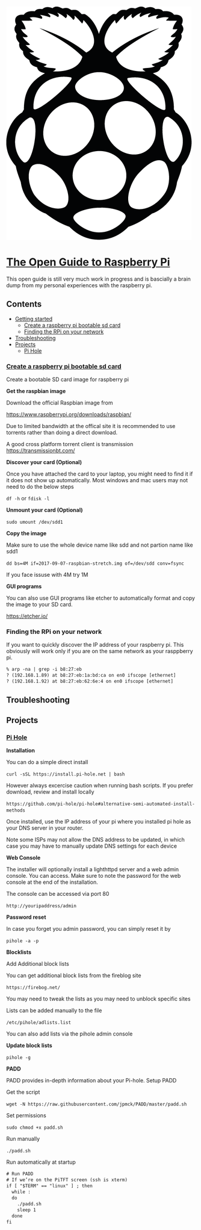![alt tag](images/rpi-black.png)


# [The Open Guide to Raspberry Pi](#the-open-guide-to-raspberry-pi)
This open guide is still very much work in progress and is bascially a brain dump from my personal experiences with the raspberry pi.


## Contents

- [Getting started](#getting-started)
  - [Create a raspberry pi bootable sd card](#create-a-raspberry-pi-bootable-sd-card)
  - [Finding the RPi on your network](#finding-the-rpi-on-your-network)
- [Troubleshooting](#troubleshooting)
- [Projects](#projects)
	- [Pi Hole](#pi-hole)

### [Create a raspberry pi bootable sd card](#create-a-raspberry-pi-bootable-sd-card)

Create a bootable SD card image for raspberry pi

**Get the raspbian image**

Download the official Raspbian image from

https://www.raspberrypi.org/downloads/raspbian/

Due to limited bandwidth at the offical site it is recommended to use torrents rather than doing a direct download.

A good cross platform torrent client is transmission https://transmissionbt.com/


**Discover your card (Optional)**

Once you have attached the card to your laptop, you might need to find it if it does not show up automatically. Most windows and mac users may not need to do the below steps

`df -h`  or `fdisk -l`

**Unmount your card (Optional)**

`sudo umount /dev/sdd1`

**Copy the image**

Make sure to use the whole device name like sdd and not partion name like sdd1

`dd bs=4M if=2017-09-07-raspbian-stretch.img of=/dev/sdd conv=fsync`

If you face issuse with 4M try 1M

**GUI programs**

You can also use GUI programs like etcher to automatically format and copy the image to your SD card.

https://etcher.io/

### Finding the RPi on your network

If you want to quickly discover the IP address of your raspberry pi. This obviously will work only if you are on the same network as your rasppberry pi.

```
% arp -na | grep -i b8:27:eb
? (192.168.1.89) at b8:27:eb:1a:bd:ca on en0 ifscope [ethernet]
? (192.168.1.92) at b8:27:eb:62:6e:4 on en0 ifscope [ethernet]
```

## Troubleshooting

## Projects

### [Pi Hole](#pi-hole)

**Installation**

You can do a simple direct install  

`curl -sSL https://install.pi-hole.net | bash`

However always excercise caution when running bash scripts. If you prefer download, review and install locally

`https://github.com/pi-hole/pi-hole#alternative-semi-automated-install-methods`

Once installed, use the IP address of your pi where you installed pi hole as your DNS server in your router.

Note some ISPs may not allow the DNS address to be updated, in which case you may have to manually update DNS settings for each device

**Web Console**

The installer will optionally install a lighthttpd server and a web admin console. You can access. Make sure to note the password for the web console at the end of the installation.

The console can be accessed via port 80

`http://youripaddress/admin`

**Password reset**

In case you forget you admin password, you can simply reset it by

`pihole -a -p`

**Blocklists**

Add Additional block lists

You can get additional block lists from the fireblog site

`https://firebog.net/`

You may need to tweak the lists as you may need to unblock specific sites

Lists can be added manually to the file

`/etc/pihole/adlists.list`

You can also add lists via the pihole admin console


**Update block lists**

`pihole -g`

**PADD**

PADD provides in-depth information about your Pi-hole. Setup PADD

Get the script

`wget -N https://raw.githubusercontent.com/jpmck/PADD/master/padd.sh`

Set permissions

`sudo chmod +x padd.sh`

Run manually

`./padd.sh`

Run automatically at startup

```
# Run PADD
# If we’re on the PiTFT screen (ssh is xterm)
if [ "$TERM" == "linux" ] ; then
  while :
  do
    ./padd.sh
    sleep 1
  done
fi
```

